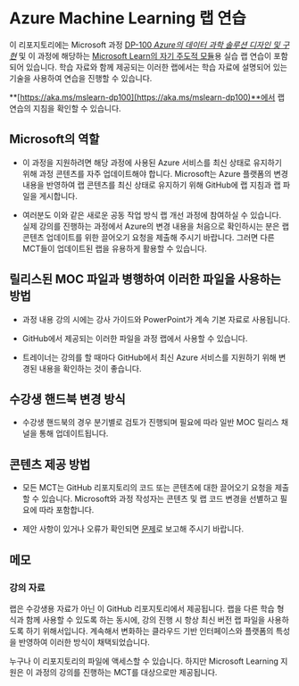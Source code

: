 ﻿# Azure Machine Learning 랩 연습

이 리포지토리에는 Microsoft 과정 [DP-100 *Azure의 데이터 과학 솔루션 디자인 및 구현*](https://docs.microsoft.com/learn/certifications/courses/dp-100t01) 및 이 과정에 해당하는 [Microsoft Learn의 자기 주도적 모듈](https://docs.microsoft.com/learn/paths/build-ai-solutions-with-azure-ml-service/)용 실습 랩 연습이 포함되어 있습니다. 학습 자료와 함께 제공되는 이러한 랩에서는 학습 자료에 설명되어 있는 기술을 사용하여 연습을 진행할 수 있습니다.

**[https://aka.ms/mslearn-dp100](https://aka.ms/mslearn-dp100)**에서 랩 연습의 지침을 확인할 수 있습니다.

## Microsoft의 역할

- 이 과정을 지원하려면 해당 과정에 사용된 Azure 서비스를 최신 상태로 유지하기 위해 과정 콘텐츠를 자주 업데이트해야 합니다.  Microsoft는 Azure 플랫폼의 변경 내용을 반영하여 랩 콘텐츠를 최신 상태로 유지하기 위해 GitHub에 랩 지침과 랩 파일을 게시합니다.

- 여러분도 이와 같은 새로운 공동 작업 방식 랩 개선 과정에 참여하실 수 있습니다. 실제 강의를 진행하는 과정에서 Azure의 변경 내용을 처음으로 확인하시는 분은 랩 콘텐츠 업데이트를 위한 끌어오기 요청을 제출해 주시기 바랍니다.  그러면 다른 MCT들이 업데이트된 랩을 유용하게 활용할 수 있습니다.

## 릴리스된 MOC 파일과 병행하여 이러한 파일을 사용하는 방법

- 과정 내용 강의 시에는 강사 가이드와 PowerPoint가 계속 기본 자료로 사용됩니다.

- GitHub에서 제공되는 이러한 파일을 과정 랩에서 사용할 수 있습니다.

- 트레이너는 강의를 할 때마다 GitHub에서 최신 Azure 서비스를 지원하기 위해 변경된 내용을 확인하는 것이 좋습니다.

## 수강생 핸드북 변경 방식

- 수강생 핸드북의 경우 분기별로 검토가 진행되며 필요에 따라 일반 MOC 릴리스 채널을 통해 업데이트됩니다.

## 콘텐츠 제공 방법

- 모든 MCT는 GitHub 리포지토리의 코드 또는 콘텐츠에 대한 끌어오기 요청을 제출할 수 있습니다. Microsoft와 과정 작성자는 콘텐츠 및 랩 코드 변경을 선별하고 필요에 따라 포함합니다.

- 제안 사항이 있거나 오류가 확인되면 [문제](https://github.com/MicrosoftLearning/mslearn-dp100/issues)로 보고해 주시기 바랍니다.

## 메모

### 강의 자료

랩은 수강생용 자료가 아닌 이 GitHub 리포지토리에서 제공됩니다. 랩을 다른 학습 형식과 함께 사용할 수 있도록 하는 동시에, 강의 진행 시 항상 최신 버전 랩 파일을 사용하도록 하기 위해서입니다. 계속해서 변화하는 클라우드 기반 인터페이스와 플랫폼의 특성을 반영하여 이러한 방식이 채택되었습니다.

누구나 이 리포지토리의 파일에 액세스할 수 있습니다. 하지만 Microsoft Learning 지원은 이 과정의 강의를 진행하는 MCT를 대상으로만 제공됩니다.
